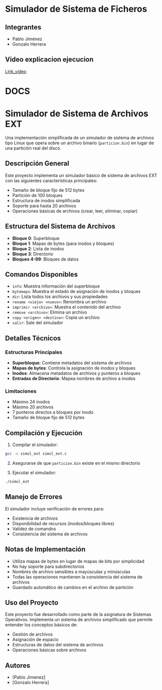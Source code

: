 # Simulador de Sistema de Ficheros

## Integrantes
 - Pablo Jiménez
 - Gonzalo Herrera


## Video explicacion ejecucion
 [Link_video](https://liveutad-my.sharepoint.com/:v:/g/personal/pablo_jimenez2_live_u-tad_com/EbD46Hv8HdBNqDxLXRWcARMBPEH2kB78m2wvoNiNRkmVrg?e=L4QtNL)

# DOCS
 # Simulador de Sistema de Archivos EXT

Una implementación simplificada de un simulador de sistema de archivos tipo Linux que opera sobre un archivo binario (`particion.bin`) en lugar de una partición real del disco.

## Descripción General

Este proyecto implementa un simulador básico de sistema de archivos EXT con las siguientes características principales:

* Tamaño de bloque fijo de 512 bytes
* Partición de 100 bloques
* Estructura de inodos simplificada
* Soporte para hasta 20 archivos
* Operaciones básicas de archivos (crear, leer, eliminar, copiar)

## Estructura del Sistema de Archivos

* **Bloque 0**: Superbloque
* **Bloque 1**: Mapas de bytes (para inodos y bloques)
* **Bloque 2**: Lista de inodos
* **Bloque 3**: Directorio
* **Bloques 4-99**: Bloques de datos

## Comandos Disponibles

* `info`: Muestra información del superbloque
* `bytemaps`: Muestra el estado de asignación de inodos y bloques
* `dir`: Lista todos los archivos y sus propiedades
* `rename <viejo> <nuevo>`: Renombra un archivo
* `imprimir <archivo>`: Muestra el contenido del archivo
* `remove <archivo>`: Elimina un archivo
* `copy <origen> <destino>`: Copia un archivo
* `salir`: Sale del simulador

## Detalles Técnicos

### Estructuras Principales

* **Superbloque**: Contiene metadatos del sistema de archivos
* **Mapas de bytes**: Controla la asignación de inodos y bloques
* **Inodos**: Almacena metadatos de archivos y punteros a bloques
* **Entradas de Directorio**: Mapea nombres de archivo a inodos

### Limitaciones

* Máximo 24 inodos
* Máximo 20 archivos
* 7 punteros directos a bloques por inodo
* Tamaño de bloque fijo de 512 bytes

## Compilación y Ejecución

1. Compilar el simulador:
```bash
gcc -o simul_ext simul_ext.c
```

2. Asegurarse de que `particion.bin` existe en el mismo directorio

3. Ejecutar el simulador:
```bash
./simul_ext
```

## Manejo de Errores

El simulador incluye verificación de errores para:

* Existencia de archivos
* Disponibilidad de recursos (inodos/bloques libres)
* Validez de comandos
* Consistencia del sistema de archivos

## Notas de Implementación

* Utiliza mapas de bytes en lugar de mapas de bits por simplicidad
* No hay soporte para subdirectorios
* Nombres de archivo sensibles a mayúsculas y minúsculas
* Todas las operaciones mantienen la consistencia del sistema de archivos
* Guardado automático de cambios en el archivo de partición

## Uso del Proyecto

Este proyecto fue desarrollado como parte de la asignatura de Sistemas Operativos. Implementa un sistema de archivos simplificado que permite entender los conceptos básicos de:

* Gestión de archivos
* Asignación de espacio
* Estructuras de datos del sistema de archivos
* Operaciones básicas sobre archivos

## Autores

* [Pablo Jimenez]
* [Gonzalo Herrera]
